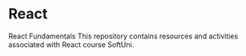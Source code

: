 # React
React Fundamentals
This repository contains resources and activities associated with React course SoftUni.
